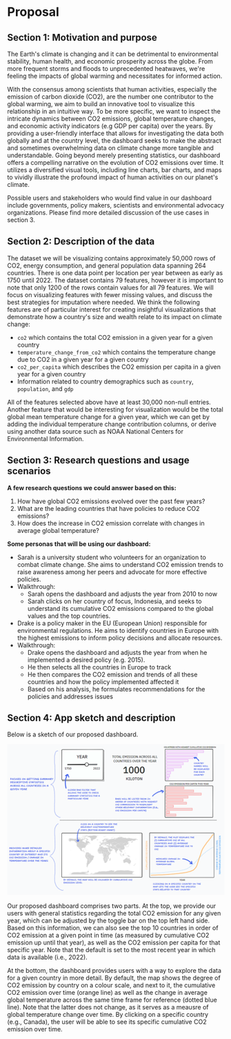 # Proposal

## Section 1: Motivation and purpose

The Earth\'s climate is changing and it can be detrimental to environmental stability, human health, and economic prosperity across the globe. From more frequent storms and floods to unprecedented heatwaves, we\'re feeling the impacts of global warming and necessitates for informed action.

With the consensus among scientists that human activities, especially the emission of carbon dioxide (CO2), are the number one contributor to the global warming, we aim to build an innovative tool to visualize this relationship in an intuitive way. To be more specific, we want to inspect the intricate dynamics between CO2 emissions, global temperature changes, and economic activity indicators (e.g GDP per capita) over the years. By providing a user-friendly interface that allows for investigating the data both globally and at the country level, the dashboard seeks to make the abstract and sometimes overwhelming data on climate change more tangible and understandable. Going beyond merely presenting statistics, our dashboard offers a compelling narrative on the evolution of CO2 emissions over time. It utilizes a diversified visual tools, including line charts, bar charts, and maps to vividly illustrate the profound impact of human activities on our planet's climate.

Possible users and stakeholders who would find value in our dashboard include governments, policy makers, scientists and environmental advocacy organizations. Please find more detailed discussion of the use cases in section 3.

## Section 2: Description of the data

The dataset we will be visualizing contains approximately 50,000 rows of CO2, energy consumption, and general population data spanning 264 countries. There is one data point per location per year between as early as 1750 until 2022. The dataset contains 79 features, however it is important to note that only 1200 of the rows contain values for all 79 features. We will focus on visualizing features with fewer missing values, and discuss the best strategies for imputation where needed. We think the following features are of particular interest for creating insightful visualizations that demonstrate how a country's size and wealth relate to its impact on climate change: <br>

-   `co2` which contains the total CO2 emission in a given year for a given country
-   `temperature_change_from_co2` which contains the temperature change due to CO2 in a given year for a given country
-   `co2_per_capita` which describes the CO2 emission per capita in a given year for a given country
-   Information related to country demographics such as `country`, `population`, and `gdp`

All of the features selected above have at least 30,000 non-null entries. Another feature that would be interesting for visualization would be the total global mean temperature change for a given year, which we can get by adding the individual temperature change contribution columns, or derive using another data source such as NOAA National Centers for Environmental Information.

## Section 3: Research questions and usage scenarios

**A few research questions we could answer based on this:**

1.  How have global CO2 emissions evolved over the past few years?
2.  What are the leading countries that have policies to reduce CO2 emissions?
3.  How does the increase in CO2 emission correlate with changes in average global temperature?

**Some personas that will be using our dashboard:**

-   Sarah is a university student who volunteers for an organization to combat climate change. She aims to understand CO2 emission trends to raise awareness among her peers and advocate for more effective policies.
-   Walkthrough:
    -   Sarah opens the dashboard and adjusts the year from 2010 to now
    -   Sarah clicks on her country of focus, Indonesia, and seeks to understand its cumulative CO2 emissions compared to the global values and the top countries. </br>
-   Drake is a policy maker in the EU (European Union) responsible for environmental regulations. He aims to identify countries in Europe with the highest emissions to inform policy decisions and allocate resources.
-   Walkthrough:
    -   Drake opens the dashboard and adjusts the year from when he implemented a desired policy (e.g. 2015).
    -   He then selects all the countries in Europe to track
    -   He then compares the CO2 emission and trends of all these countries and how the policy implemented affected it
    -   Based on his analysis, he formulates recommendations for the policies and addresses issues

## Section 4: App sketch and description

Below is a sketch of our proposed dashboard.

![sketch](../img/sketch.png)

Our proposed dashboard comprises two parts. At the top, we provide our users with general statistics regarding the total CO2 emission for any given year, which can be adjusted by the toggle bar on the top left hand side. Based on this information, we can also see the top 10 countries in order of CO2 emission at a given point in time (as measured by cumulative CO2 emission up until that year), as well as the CO2 emission per capita for that specific year. Note that the default is set to the most recent year in which data is available (i.e., 2022).

At the bottom, the dashboard provides users with a way to explore the data for a given country in more detail. By default, the map shows the degree of CO2 emission by country on a colour scale, and next to it, the cumulative CO2 emission over time (orange line) as well as the change in average global temperature across the same time frame for reference (dotted blue line). Note that the latter does not change, as it serves as a meausre of global temperature change over time. By clicking on a specific country (e.g., Canada), the user will be able to see its specific cumulative CO2 emission over time.
